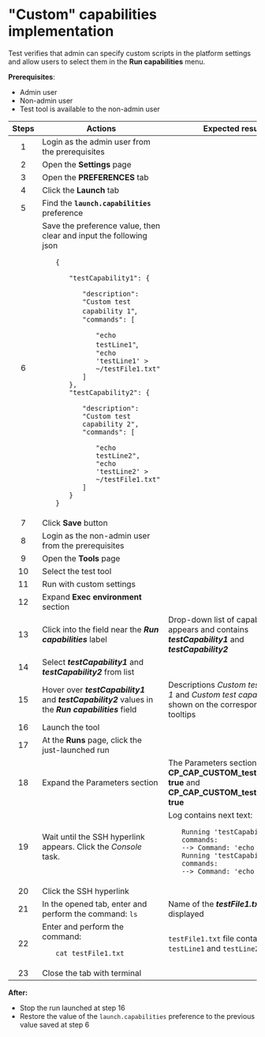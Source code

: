 # "Custom" capabilities implementation

Test verifies that admin can specify custom scripts in the platform settings and allow users to select them in the **Run capabilities** menu.

**Prerequisites**:
- Admin user
- Non-admin user
- Test tool is available to the non-admin user

| Steps | Actions | Expected results |
| :---: | --- | --- |
| 1 | Login as the admin user from the prerequisites | |
| 2 | Open the **Settings** page | |
| 3 | Open the **PREFERENCES** tab | |
| 4 | Click the **Launch** tab | |
| 5 | Find the **`launch.capabilities`** preference | |
| 6 | Save the preference value, then clear and input the following json <ul> `{` <ul> `"testCapability1": {` <ul> `"description": "Custom test capability 1"`, <br> `"commands": [` <ul> `"echo testLine1"`, <br> `"echo 'testLine1' > ~/testFile1.txt"` </ul> `]` </ul> `},` <br> `"testCapability2": {` <ul> `"description": "Custom test capability 2",` <br> `"commands": [` <ul> `"echo testLine2",` <br> `"echo 'testLine2' > ~/testFile1.txt"` </ul> `]` </ul> `}` </ul> `}` |
| 7 | Click **Save** button | |
| 8 | Login as the non-admin user from the prerequisites | |
| 9 | Open the **Tools** page | |
| 10 | Select the test tool | |
| 11 | Run with custom settings | |
| 12 | Expand **Exec environment** section | |
| 13 | Click into the field near the ***Run capabilities*** label | Drop-down list of capabilities appears and contains ***testCapability1*** and ***testCapability2*** | 
| 14 | Select ***testCapability1*** and ***testCapability2*** from list |  |
| 15 | Hover over ***testCapability1*** and ***testCapability2*** values in the ***Run capabilities*** field | Descriptions *Custom test capability 1* and *Custom test capability 2* are shown on the corresponding tooltips |
| 16 | Launch the tool | |
| 17 | At the **Runs** page, click the just-launched run | |
| 18 | Expand the Parameters section | The Parameters section contains **CP_CAP_CUSTOM_testCapability1: true** and **CP_CAP_CUSTOM_testCapability2: true** |
| 19 | Wait until the SSH hyperlink appears. Click the *Console* task. | Log contains next text: <ul> `Running 'testCapability1' commands:` <br> `--> Command: 'echo testLine1'` <br> `Running 'testCapability2' commands:` <br> `--> Command: 'echo testLine2'`|	
| 20 | Click the SSH hyperlink | |
| 21 | In the opened tab, enter and perform the command: `ls` | Name of the ***testFile1.txt*** file is displayed |
| 22 | Enter and perform the command: <ul> `cat testFile1.txt` | `testFile1.txt` file contains `testLine1` and `testLine2` |
| 23 | Close the tab with terminal | |	

**After:**
- Stop the run launched at step 16
- Restore the value of the `launch.capabilities` preference to the previous value saved at step 6